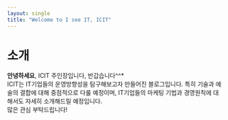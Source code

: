 ```yaml
---
layout: single
title: "Welcome to I see IT, ICIT" 
--- 
```

# 소개

**안녕하세요**, ICIT 주인장입니다, 반갑습니다^^*  
ICIT는 IT기업들의 운영방향성을 탐구해보고자 만들어진 블로그입니다. 특히 기술과 예술의 결합에 대해 중점적으로 다룰 예정이며, IT기업들의 마케팅 기법과 경영원칙에 대해서도 자세히 소개해드릴 예정입니다.  
많은 관심 부탁드립니다!
